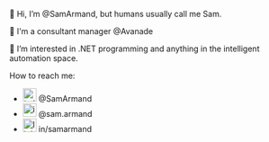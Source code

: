 👋 Hi, I’m @SamArmand, but humans usually call me Sam.

🧡 I'm a consultant manager @Avanade

👀 I’m interested in .NET programming and anything in the intelligent automation space.

How to reach me:
- <img width="24" height="24" src="https://img.icons8.com/fluency/twitter.png" alt="twitter"/> @SamArmand
- <img width="24" height="24" src="https://img.icons8.com/fluency/instagram-new.png" alt="instagram-new"/> @sam.armand
- <img width="24" height="24" src="https://img.icons8.com/fluency/linkedin.png" alt="linkedin"/> in/samarmand
